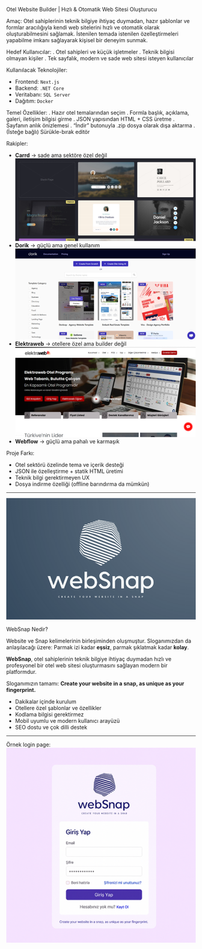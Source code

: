 Otel Website Builder | Hızlı & Otomatik Web Sitesi Oluşturucu

 Amaç:
Otel sahiplerinin teknik bilgiye ihtiyaç duymadan, hazır şablonlar ve formlar aracılığıyla kendi web sitelerini hızlı ve otomatik olarak oluşturabilmesini sağlamak. İstenilen temada istenilen özelleştirmeleri yapabilme imkanı sağlayarak kişisel bir deneyim sunmak.

 Hedef Kullanıcılar:
. Otel sahipleri ve küçük işletmeler
. Teknik bilgisi olmayan kişiler
. Tek sayfalık, modern ve sade web sitesi isteyen kullanıcılar

 Kullanılacak Teknolojiler:
- Frontend: `Next.js` 
- Backend: `.NET Core` 
- Veritabanı: `SQL Server` 
- Dağıtım: `Docker`


 Temel Özellikler:
. Hazır otel temalarından seçim
. Formla başlık, açıklama, galeri, iletişim bilgisi girme
. JSON yapısından HTML + CSS üretme
. Sayfanın anlık önizlemesi
. “İndir” butonuyla .zip dosya olarak dışa aktarma
. (İsteğe bağlı) Sürükle-bırak editör

 Rakipler:
- **Carrd** → sade ama sektöre özel değil
![alt text](image-3.png)
- **Dorik** → güçlü ama genel kullanım
![alt text](image-1.png)
- **Elektraweb** → otellere özel ama builder değil
![alt text](image-2.png)
- **Webflow** → güçlü ama pahalı ve karmaşık

 Proje Farkı:
- Otel sektörü özelinde tema ve içerik desteği
- JSON ile özelleştirme + statik HTML üretimi
- Teknik bilgi gerektirmeyen UX
- Dosya indirme özelliği (offline barındırma da mümkün)




--------------------------

![alt text](image-5.png)

WebSnap Nedir?

Website ve Snap kelimelerinin birleşiminden oluşmuştur. Sloganımızdan da anlaşılacağı üzere: Parmak izi kadar **eşsiz**, parmak şıklatmak kadar **kolay**.

**WebSnap**, otel sahiplerinin teknik bilgiye ihtiyaç duymadan hızlı ve profesyonel bir otel web sitesi oluşturmasını sağlayan modern bir platformdur.  

Sloganımızın tamamı: **Create your website in a snap, as unique as your fingerprint.**

-  Dakikalar içinde kurulum  
-  Otellere özel şablonlar ve özellikler  
-  Kodlama bilgisi gerektirmez  
-  Mobil uyumlu ve modern kullanıcı arayüzü  
-  SEO dostu ve çok dilli destek

------
Örnek login page:
![alt text](image-6.png)
